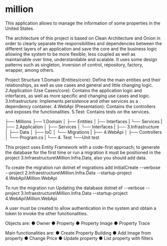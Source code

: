 # million

This application allows to manage the information of some properties in the United States.

The architecture of this project is based on Clean Architecture and Onion in order to clearly separate the responsibilities and dependencies between the different layers of an application and save the core and the business logic allowing the system to be more flexible, less coupled as well as maintainable over time, understandable and scalable. It uses some design patterns such as singleton, inversion of control, repository, factory, wrapper, among others.

Project Structure
1.Domain (Entities/core): Define the main entities and their relationships, as well as use cases and general and little changing logic.
2.Application (Use Cases/core): Contains the application logic and interfaces, as well as more specific and changing use cases and logic.
3.Infrastructure: Implements persistence and other services as a dependency container.
4.WebApi (Presentation): Contains the controllers and exposes the functionalities.
5.Test: Contains tests on the services.

├── Millions
├── 1.Domain
│ ├── Entities
│ |── Interfaces
| └── Services
|
├── 2.Application
│ ├── Services
│ └── Interfaces
|
├── 3.Infrastructure
│ ├── Data
│ ├── IoC
│ └── Migrations
|
├── 4.WebApi
│ ├── Controllers
│ └── Program.cs
|
└── 4. Test
└──Unit test

This project uses Entity Framework with a code-first approach; to generate the database for the first time or run a migration
it must be positioned in the project 3.Infraestructure\Million.Infra.Data, also you should add data.

To create the migration run
dotnet ef migrations add InitialCreate --verbose --project 2.Infraestructure\Million.Infra.Data --startup-project 4.WebApi\Million.WebApi

To run the migration run
Updating the database dotnet ef --verbose --project 3.Infraestructure\Million.Infra.Data --startup-project 4.WebApi\Million.WebApi

A user must be created to allow authentication in the system and obtain a token to invoke the other functionalities.

Objects are:
    ● Owner
    ● Property
    ● Property Image
    ● Property Trace

Main functionalities are:
    ● Create Property Building
    ● Add Image from property
    ● Change Price
    ● Update property
    ● List property with filters